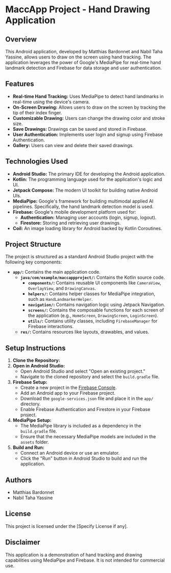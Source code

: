 # MaccApp Project - Hand Drawing Application

## Overview

This Android application, developed by Matthias Bardonnet and Nabil Taha Yassine, allows users to draw on the screen using hand tracking. The application leverages the power of Google's MediaPipe for real-time hand landmark detection and Firebase for data storage and user authentication.

## Features

-   **Real-time Hand Tracking:** Uses MediaPipe to detect hand landmarks in real-time using the device's camera.
-   **On-Screen Drawing:** Allows users to draw on the screen by tracking the tip of their index finger.
-   **Customizable Drawing:** Users can change the drawing color and stroke size.
-   **Save Drawings:** Drawings can be saved and stored in Firebase.
-   **User Authentication:** Implements user login and signup using Firebase Authentication.
-   **Gallery:** Users can view and delete their saved drawings.

## Technologies Used

-   **Android Studio:** The primary IDE for developing the Android application.
-   **Kotlin:** The programming language used for the application's logic and UI.
-   **Jetpack Compose:** The modern UI toolkit for building native Android UIs.
-   **MediaPipe:** Google's framework for building multimodal applied AI pipelines. Specifically, the hand landmark detection model is used.
-   **Firebase:** Google's mobile development platform used for:
    -   **Authentication:** Managing user accounts (login, signup, logout).
    -   **Firestore:** Storing and retrieving user drawings.
-   **Coil:** An image loading library for Android backed by Kotlin Coroutines.

## Project Structure

The project is structured as a standard Android Studio project with the following key components:

-   **`app/`:** Contains the main application code.
    -   **`java/com/example/maccappproject/`:** Contains the Kotlin source code.
        -   **`components/`:** Contains reusable UI components like `CameraView`, `OverlayView`, and `DrawingCanvas`.
        -   **`helpers/`:** Contains helper classes for MediaPipe integration, such as `HandLandmarkerHelper`.
        -   **`navigation/`:** Contains navigation logic using Jetpack Navigation.
        -   **`screens/`:** Contains the composable functions for each screen of the application (e.g., `HomeScreen`, `DrawingScreen`, `LoginScreen`).
        -   **`utils/`:** Contains utility classes, including `FirebaseManager` for Firebase interactions.
    -   **`res/`:** Contains resources like layouts, drawables, and values.

## Setup Instructions

1.  **Clone the Repository:**
2.  **Open in Android Studio:**
    -   Open Android Studio and select "Open an existing project."
    -   Navigate to the cloned repository and select the `build.gradle` file.
3.  **Firebase Setup:**
    -   Create a new project in the [Firebase Console](https://console.firebase.google.com/).
    -   Add an Android app to your Firebase project.
    -   Download the `google-services.json` file and place it in the `app/` directory.
    -   Enable Firebase Authentication and Firestore in your Firebase project.
4.  **MediaPipe Setup:**
    -   The MediaPipe library is included as a dependency in the `build.gradle` file.
    -   Ensure that the necessary MediaPipe models are included in the `assets` folder.
5.  **Build and Run:**
    -   Connect an Android device or use an emulator.
    -   Click the "Run" button in Android Studio to build and run the application.

## Authors

-   Matthias Bardonnet
-   Nabil Taha Yassine

## License

This project is licensed under the [Specify License if any].

## Disclaimer

This application is a demonstration of hand tracking and drawing capabilities using MediaPipe and Firebase. It is not intended for commercial use.